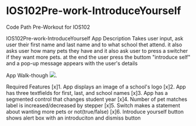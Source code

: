 # IOS102Pre-work-IntroduceYourself
Code Path Pre-Workout for IOS102

IOS102Pre-work-IntroduceYourself
App Description
Takes user input, ask user their first name and last name and to what school thet attend. it also asks user how many pets they have and 
        it also ask user to press a switcher if they want more pets. at the end the user press the buttom "introduce self" and a pop-up message 
        appears with the user's details 

App Walk-though
![](https://i.imgur.com/EJyliGP.gif).


Required Features
[x]1. App displays an image of a school's logo
[x]2. App has three textfields for first, last, and school names
[x]3. App has a segmented control that changes student year
[x]4. Number of pet matches label is increased/decreased by stepper
[x]5. Switch makes a statement about wanting more pets or not(true/false)
[x]6. Introduce yourself button shows alert box with an introduciton and dismiss button
     
